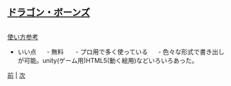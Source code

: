 ## [ドラゴン・ボーンズ](http://dragonbones.com/en/index.html)

![]()

[使い方参考](http://dragonbones.effecthub.com/DBGettingStarted_V2.0_ja.html)

- いい点
      - 無料 
      - プロ用で多く使っている
      - 色々な形式で書き出しが可能。unity(ゲーム用)HTML5(動く絵用)などいろいろあった。

[前](https://github.com/175B005/weekreport2) | [次](https://github.com/175B005/weekreport4)
